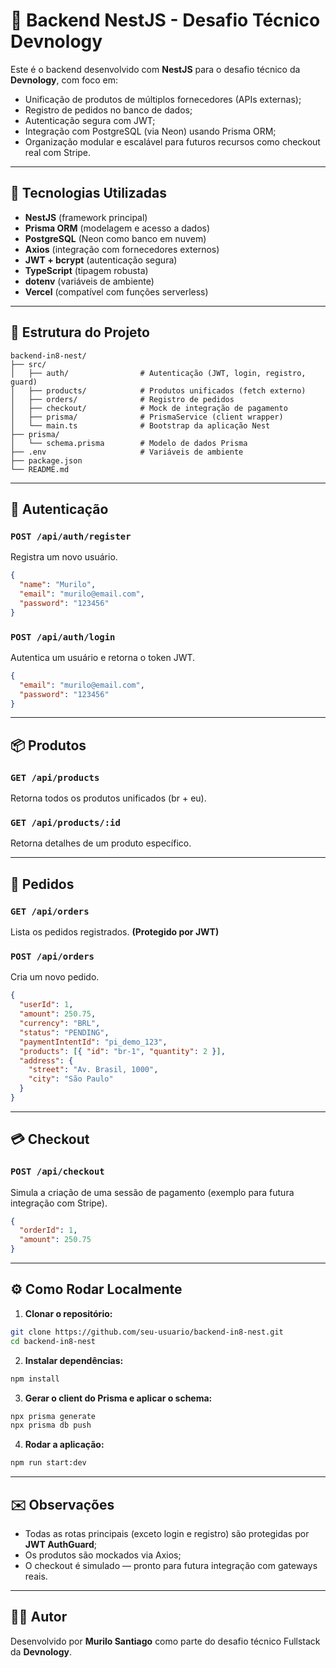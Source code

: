 # 🧱 Backend NestJS - Desafio Técnico Devnology

Este é o backend desenvolvido com **NestJS** para o desafio técnico da **Devnology**, com foco em:

- Unificação de produtos de múltiplos fornecedores (APIs externas);
- Registro de pedidos no banco de dados;
- Autenticação segura com JWT;
- Integração com PostgreSQL (via Neon) usando Prisma ORM;
- Organização modular e escalável para futuros recursos como checkout real com Stripe.

---

## 🚀 Tecnologias Utilizadas

- **NestJS** (framework principal)
- **Prisma ORM** (modelagem e acesso a dados)
- **PostgreSQL** (Neon como banco em nuvem)
- **Axios** (integração com fornecedores externos)
- **JWT + bcrypt** (autenticação segura)
- **TypeScript** (tipagem robusta)
- **dotenv** (variáveis de ambiente)
- **Vercel** (compatível com funções serverless)

---

## 📂 Estrutura do Projeto

```
backend-in8-nest/
├── src/
│   ├── auth/                # Autenticação (JWT, login, registro, guard)
│   ├── products/            # Produtos unificados (fetch externo)
│   ├── orders/              # Registro de pedidos
│   ├── checkout/            # Mock de integração de pagamento
│   ├── prisma/              # PrismaService (client wrapper)
│   └── main.ts              # Bootstrap da aplicação Nest
├── prisma/
│   └── schema.prisma        # Modelo de dados Prisma
├── .env                     # Variáveis de ambiente
├── package.json
└── README.md
```

---

## 🔐 Autenticação

### `POST /api/auth/register`

Registra um novo usuário.

```json
{
  "name": "Murilo",
  "email": "murilo@email.com",
  "password": "123456"
}
```

### `POST /api/auth/login`

Autentica um usuário e retorna o token JWT.

```json
{
  "email": "murilo@email.com",
  "password": "123456"
}
```

---

## 📦 Produtos

### `GET /api/products`

Retorna todos os produtos unificados (br + eu).

### `GET /api/products/:id`

Retorna detalhes de um produto específico.

---

## 🧾 Pedidos

### `GET /api/orders`

Lista os pedidos registrados. **(Protegido por JWT)**

### `POST /api/orders`

Cria um novo pedido.

```json
{
  "userId": 1,
  "amount": 250.75,
  "currency": "BRL",
  "status": "PENDING",
  "paymentIntentId": "pi_demo_123",
  "products": [{ "id": "br-1", "quantity": 2 }],
  "address": {
    "street": "Av. Brasil, 1000",
    "city": "São Paulo"
  }
}
```

---

## 💳 Checkout

### `POST /api/checkout`

Simula a criação de uma sessão de pagamento (exemplo para futura integração com Stripe).

```json
{
  "orderId": 1,
  "amount": 250.75
}
```

---

## ⚙️ Como Rodar Localmente

1. **Clonar o repositório:**

```bash
git clone https://github.com/seu-usuario/backend-in8-nest.git
cd backend-in8-nest
```

2. **Instalar dependências:**

```bash
npm install
```

3. **Gerar o client do Prisma e aplicar o schema:**

```bash
npx prisma generate
npx prisma db push
```

4. **Rodar a aplicação:**

```bash
npm run start:dev
```

---

## ✉️ Observações

- Todas as rotas principais (exceto login e registro) são protegidas por **JWT AuthGuard**;
- Os produtos são mockados via Axios;
- O checkout é simulado — pronto para futura integração com gateways reais.

---

## 👨‍💻 Autor

Desenvolvido por **Murilo Santiago** como parte do desafio técnico Fullstack da **Devnology**.
